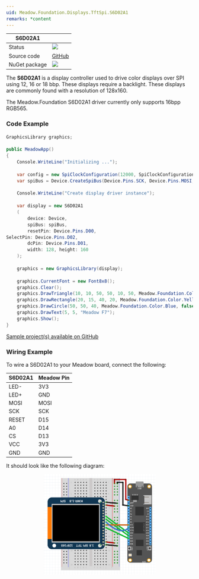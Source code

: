 ```yaml
---
uid: Meadow.Foundation.Displays.TftSpi.S6D02A1
remarks: *content
---
```


| S6D02A1 | |
|--------|--------|
| Status | <img src="https://img.shields.io/badge/Working-brightgreen" style="width: auto; height: -webkit-fill-available;" /> |
| Source code | [GitHub](https://github.com/WildernessLabs/Meadow.Foundation/tree/master/Source/Meadow.Foundation.Peripherals/Displays.TftSpi.S6D02A1) |
| NuGet package | <a href="https://www.nuget.org/packages/Meadow.Foundation.Displays.TftSpi/" target="_blank"><img src="https://img.shields.io/nuget/v/Meadow.Foundation.Displays.TftSpi.svg?label=Meadow.Foundation.Displays.TftSpi" /></a> |

The **S6D02A1** is a display controller used to drive color displays over SPI using 12, 16 or 18 bbp. These displays require a backlight. These displays are commonly found with a resolution of 128x160.

The Meadow.Foundation S6D02A1 driver currently only supports 16bpp RGB565.

### Code Example

```csharp
GraphicsLibrary graphics;

public MeadowApp()
{
    Console.WriteLine("Initializing ...");

    var config = new SpiClockConfiguration(12000, SpiClockConfiguration.Mode.Mode0);
    var spiBus = Device.CreateSpiBus(Device.Pins.SCK, Device.Pins.MOSI, Device.Pins.MISO, config);

    Console.WriteLine("Create display driver instance");

    var display = new S6D02A1
    (
        device: Device, 
        spiBus: spiBus,
        resetPin: Device.Pins.D00,
SelectPin: Device.Pins.D02,
        dcPin: Device.Pins.D01,
        width: 128, height: 160
    );

    graphics = new GraphicsLibrary(display);

    graphics.CurrentFont = new Font8x8();
    graphics.Clear();
    graphics.DrawTriangle(10, 10, 50, 50, 10, 50, Meadow.Foundation.Color.Red);
    graphics.DrawRectangle(20, 15, 40, 20, Meadow.Foundation.Color.Yellow, false);
    graphics.DrawCircle(50, 50, 40, Meadow.Foundation.Color.Blue, false);
    graphics.DrawText(5, 5, "Meadow F7");
    graphics.Show();
}

```

[Sample project(s) available on GitHub](https://github.com/WildernessLabs/Meadow.Foundation/tree/master/Source/Meadow.Foundation.Peripherals/Displays.TftSpi.S6D02A1/Samples/Displays.TftSpi.S6D02A1_Sample)

### Wiring Example

 To wire a S6D02A1 to your Meadow board, connect the following:

| S6D02A1 | Meadow Pin |
|---------|------------|
| LED-    | 3V3        |
| LED+    | GND        |
| MOSI    | MOSI       |
| SCK     | SCK        |
| RESET   | D15        |
| A0      | D14        |
| CS      | D13        |
| VCC     | 3V3        |
| GND     | GND        |

It should look like the following diagram:

<img src="../../API_Assets/Meadow.Foundation.Displays.Tft.S6D02A1/S6D02A1_Fritzing.png" 
    style="width: 60%; display: block; margin-left: auto; margin-right: auto;" />




